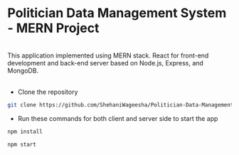 <h1>Politician Data Management System - MERN Project</h1>
<br/>
This application implemented using MERN stack. React for front-end development and back-end server based on Node.js, Express, and MongoDB.
<br/><br/>

* Clone the repository
```sh
git clone https://github.com/ShehaniWageesha/Politician-Data-Management-MERN.git
```

* Run these commands for both client and server side to start the app

```sh
npm install
```

```sh
npm start
```

